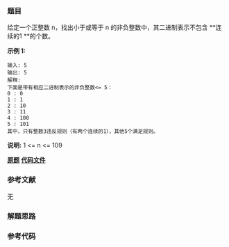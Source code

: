 ### 题目
给定一个正整数 n，找出小于或等于 n 的非负整数中，其二进制表示不包含  **连续的1  **的个数。

**示例 1:**

    
    
    输入: 5
    输出: 5
    解释: 
    下面是带有相应二进制表示的非负整数<= 5：
    0 : 0
    1 : 1
    2 : 10
    3 : 11
    4 : 100
    5 : 101
    其中，只有整数3违反规则（有两个连续的1），其他5个满足规则。

**说明:** 1 <= n <= 109

 **[原题](https://leetcode-cn.com/problems/non-negative-integers-without-consecutive-ones/)**    **[代码文件]()**


### 参考文献
无

### 解题思路




### 参考代码

```go


```





